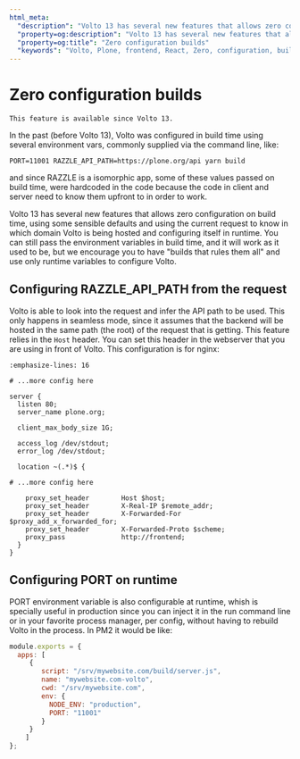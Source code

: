 ```yaml
---
html_meta:
  "description": "Volto 13 has several new features that allows zero configuration on build time, using some sensible defaults and using the current request to know in which domain Volto is being hosted and configuring itself in runtime."
  "property=og:description": "Volto 13 has several new features that allows zero configuration on build time, using some sensible defaults and using the current request to know in which domain Volto is being hosted and configuring itself in runtime."
  "property=og:title": "Zero configuration builds"
  "keywords": "Volto, Plone, frontend, React, Zero, configuration, builds"
---
```


# Zero configuration builds

```{note}
This feature is available since Volto 13.
```

In the past (before Volto 13), Volto was configured in build time using several
environment vars, commonly supplied via the command line, like:

`PORT=11001 RAZZLE_API_PATH=https://plone.org/api yarn build`

and since RAZZLE is a isomorphic app, some of these values passed on build time, were
hardcoded in the code because the code in client and server need to know them upfront to
in order to work.

Volto 13 has several new features that allows zero configuration on build time, using
some sensible defaults and using the current request to know in which domain Volto is
being hosted and configuring itself in runtime. You can still pass the environment
variables in build time, and it will work as it used to be, but we encourage you to have
"builds that rules them all" and use only runtime variables to configure Volto.

## Configuring RAZZLE_API_PATH from the request

Volto is able to look into the request and infer the API path to be used. This only
happens in seamless mode, since it assumes that the backend will be hosted in the same
path (the root) of the request that is getting. This feature relies in the `Host` header.
You can set this header in the webserver that you are using in front of Volto. This
configuration is for nginx:


```{code-block} nginx
:emphasize-lines: 16

# ...more config here

server {
  listen 80;
  server_name plone.org;

  client_max_body_size 1G;

  access_log /dev/stdout;
  error_log /dev/stdout;

  location ~(.*)$ {

# ...more config here

    proxy_set_header        Host $host;
    proxy_set_header        X-Real-IP $remote_addr;
    proxy_set_header        X-Forwarded-For $proxy_add_x_forwarded_for;
    proxy_set_header        X-Forwarded-Proto $scheme;
    proxy_pass              http://frontend;
  }
}
```

## Configuring PORT on runtime

PORT environment variable is also configurable at runtime, whish is specially useful in production since you can inject it in the run command line or in your favorite process manager, per config, without having to rebuild Volto in the process. In PM2 it would be like:

```js hl_lines="9"
module.exports = {
  apps: [
     {
        script: "/srv/mywebsite.com/build/server.js",
        name: "mywebsite.com-volto",
        cwd: "/srv/mywebsite.com",
        env: {
          NODE_ENV: "production",
          PORT: "11001"
        }
     }
    ]
};
```

